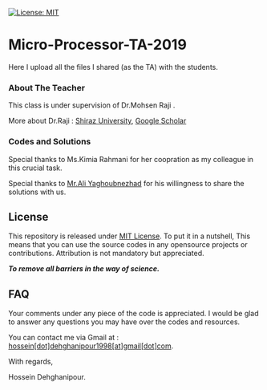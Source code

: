 [![License: MIT](https://img.shields.io/badge/License-MIT-yellow.svg)](https://opensource.org/licenses/MIT)



# Micro-Processor-TA-2019
Here I upload all the files I shared (as the TA) with the students.

### About The Teacher
This class is under supervision of Dr.Mohsen Raji .

More about Dr.Raji : [Shiraz University](http://shirazu.ac.ir/faculty/home/raji),  [Google Scholar](https://scholar.google.com/citations?hl=en&user=zSQLU18AAAAJ&view_op=list_works&sortby=pubdate)
 

### Codes and Solutions
 Special thanks to Ms.Kimia Rahmani for her coopration as my colleague in this crucial task.
 
 Special thanks to [Mr.Ali Yaghoubnezhad](https://github.com/SAYaghoubnejad) for his willingness to share the solutions with us.


## License
This repository is released under [MIT License](https://opensource.org/licenses/MIT). To put it in a nutshell, This means that you can use the source codes in any opensource projects or contributions. Attribution is not mandatory but appreciated.

***To remove all barriers in the way of science.***

## FAQ
Your comments under any piece of the code is appreciated. I would be glad to answer any questions you may have over the codes and resources.

You can contact me via Gmail at : [hossein[dot]dehghanipour1998[at]gmail[dot]com](https://hossein.dehghanipour1998@gmail.com).

With regards,

Hossein Dehghanipour.
